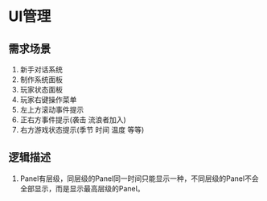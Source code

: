 # UI管理

## 需求场景

1. 新手对话系统
2. 制作系统面板
3. 玩家状态面板
4. 玩家右键操作菜单
5. 左上方滚动事件提示
6. 正右方事件提示(袭击 流浪者加入)
7. 右方游戏状态提示(季节 时间 温度 等等)

## 逻辑描述

1. Panel有层级，同层级的Panel同一时间只能显示一种，不同层级的Panel不会全部显示，而是显示最高层级的Panel。
